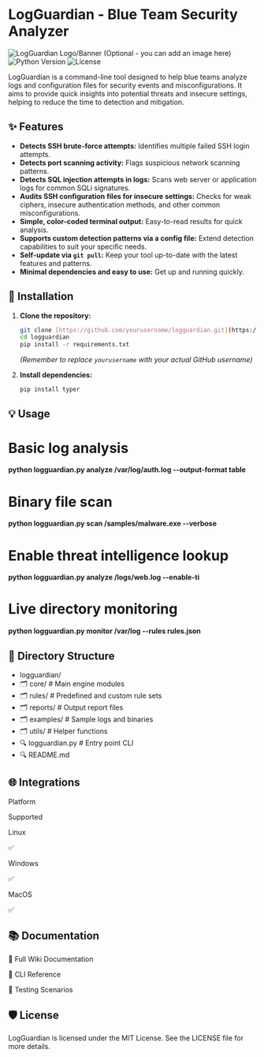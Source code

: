 # LogGuardian - Blue Team Security Analyzer

![LogGuardian Logo/Banner (Optional - you can add an image here)](https://img.shields.io/badge/Blue%20Team-Security-blue?style=for-the-badge&logo=shield)
![Python Version](https://img.shields.io/badge/Python-3.8%2B-green?style=for-the-badge&logo=python)
![License](https://img.shields.io/badge/License-MIT-purple?style=for-the-badge)

LogGuardian is a command-line tool designed to help blue teams analyze logs and configuration files for security events and misconfigurations. It aims to provide quick insights into potential threats and insecure settings, helping to reduce the time to detection and mitigation.

## ✨ Features

* **Detects SSH brute-force attempts:** Identifies multiple failed SSH login attempts.
* **Detects port scanning activity:** Flags suspicious network scanning patterns.
* **Detects SQL injection attempts in logs:** Scans web server or application logs for common SQLi signatures.
* **Audits SSH configuration files for insecure settings:** Checks for weak ciphers, insecure authentication methods, and other common misconfigurations.
* **Simple, color-coded terminal output:** Easy-to-read results for quick analysis.
* **Supports custom detection patterns via a config file:** Extend detection capabilities to suit your specific needs.
* **Self-update via `git pull`:** Keep your tool up-to-date with the latest features and patterns.
* **Minimal dependencies and easy to use:** Get up and running quickly.

## 🚀 Installation

1.  **Clone the repository:**
    ```bash
    git clone [https://github.com/yourusername/logguardian.git](https://github.com/yourusername/logguardian.git)
    cd logguardian
    pip install -r requirements.txt
    ```
    *(Remember to replace `yourusername` with your actual GitHub username)*

2.  **Install dependencies:**
    ```bash
    pip install typer
    ```

## 💡 Usage

# Basic log analysis
**python logguardian.py analyze /var/log/auth.log --output-format table**

# Binary file scan
**python logguardian.py scan /samples/malware.exe --verbose**

# Enable threat intelligence lookup
**python logguardian.py analyze /logs/web.log --enable-ti**

# Live directory monitoring
**python logguardian.py monitor /var/log --rules rules.json**

## 📁 Directory Structure

* logguardian/
* 🗂 core/              # Main engine modules
* 🗂 rules/             # Predefined and custom rule sets
* 🗂 reports/           # Output report files
* 🗂 examples/          # Sample logs and binaries
* 🗂 utils/             # Helper functions
* 🔍 logguardian.py     # Entry point CLI
* 🔍 README.md

## 🌐 Integrations

Platform

Supported

Linux

✅

Windows

✅

MacOS

✅

## 📚 Documentation

📘 Full Wiki Documentation

📖 CLI Reference

🧪 Testing Scenarios

## 🛡️ License

LogGuardian is licensed under the MIT License. See the LICENSE file for more details.

